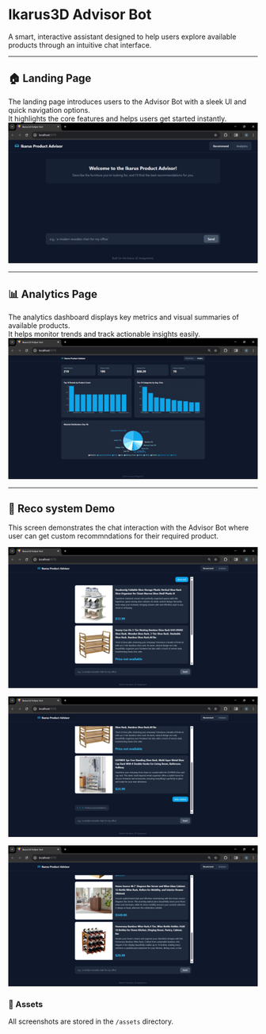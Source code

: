 # Ikarus3D Advisor Bot

A smart, interactive assistant designed to help users explore available products through an intuitive chat interface.

---

## 🏠 Landing Page
The landing page introduces users to the Advisor Bot with a sleek UI and quick navigation options.  
It highlights the core features and helps users get started instantly.  
![Landing Page](./assets/landing%20page.png)

---

## 📊 Analytics Page
The analytics dashboard displays key metrics and visual summaries of available products.  
It helps monitor trends and track actionable insights easily.  
![Analytics Page](./assets/analytics%20page.png)

---

## 💬 Reco system Demo
This screen demonstrates the chat interaction with the Advisor Bot where user can get custom recommndations for their required product.

![Demo 01](./assets/demo01.png)

![Demo 02](./assets/demo02.png)

![Demo 03](./assets/demo03.png)

### 📸 Assets
All screenshots are stored in the `/assets` directory.


